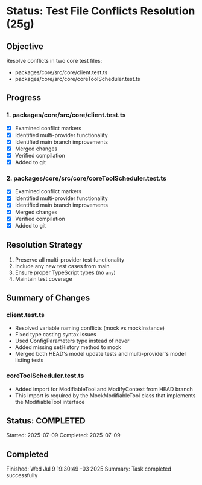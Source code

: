 # Status: Test File Conflicts Resolution (25g)

## Objective

Resolve conflicts in two core test files:

- packages/core/src/core/client.test.ts
- packages/core/src/core/coreToolScheduler.test.ts

## Progress

### 1. packages/core/src/core/client.test.ts

- [x] Examined conflict markers
- [x] Identified multi-provider functionality
- [x] Identified main branch improvements
- [x] Merged changes
- [x] Verified compilation
- [x] Added to git

### 2. packages/core/src/core/coreToolScheduler.test.ts

- [x] Examined conflict markers
- [x] Identified multi-provider functionality
- [x] Identified main branch improvements
- [x] Merged changes
- [x] Verified compilation
- [x] Added to git

## Resolution Strategy

1. Preserve all multi-provider test functionality
2. Include any new test cases from main
3. Ensure proper TypeScript types (no `any`)
4. Maintain test coverage

## Summary of Changes

### client.test.ts

- Resolved variable naming conflicts (mock vs mockInstance)
- Fixed type casting syntax issues
- Used ConfigParameters type instead of never
- Added missing setHistory method to mock
- Merged both HEAD's model update tests and multi-provider's model listing tests

### coreToolScheduler.test.ts

- Added import for ModifiableTool and ModifyContext from HEAD branch
- This import is required by the MockModifiableTool class that implements the ModifiableTool interface

## Status: COMPLETED

Started: 2025-07-09
Completed: 2025-07-09

## Completed

Finished: Wed Jul 9 19:30:49 -03 2025
Summary: Task completed successfully

